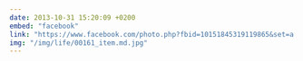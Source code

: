 ```yaml
---
date: 2013-10-31 15:20:09 +0200
embed: "facebook"
link: "https://www.facebook.com/photo.php?fbid=10151845319119865&set=a.10150382045299865.355740.580174864&type=3"
img: "/img/life/00161_item.md.jpg"
---
```

